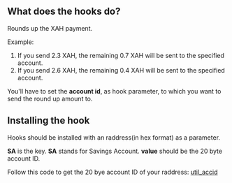 ## What does the hooks do?

Rounds up the XAH payment.

Example:

1. If you send 2.3 XAH, the remaining 0.7 XAH will be sent to the specified account.
2. If you send 2.6 XAH, the remaining 0.4 XAH will be sent to the specified account.

You'll have to set the **account id**, as hook parameter, to which you want to send the round up amount to.

## Installing the hook

Hooks should be installed with an raddress(in hex format) as a parameter.

**SA** is the key. **SA** stands for Savings Account.
**value** should be the 20 byte account ID.

Follow this code to get the 20 bye account ID of your raddress: [util_accid](https://xrpl-hooks.readme.io/reference/util_accid)
